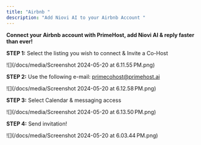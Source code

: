 ```yaml
---
title: "Airbnb "
description: "Add Niovi AI to your Airbnb Account "
---
```

**Connect your Airbnb account with PrimeHost, add Niovi AI & reply faster than ever!**

**STEP 1:** Select the listing you wish to connect & Invite a Co-Host

![](/docs/media/Screenshot 2024-05-20 at 6.11.55 PM.png)

**STEP 2:** Use the following e-mail: [primecohost@primehost.ai](mailto:cohost@primehost.ai)

![](/docs/media/Screenshot 2024-05-20 at 6.12.58 PM.png)

**STEP 3:** Select Calendar & messaging access

![](/docs/media/Screenshot 2024-05-20 at 6.13.50 PM.png)

**STEP 4:** Send invitation!

![](/docs/media/Screenshot 2024-05-20 at 6.03.44 PM.png)